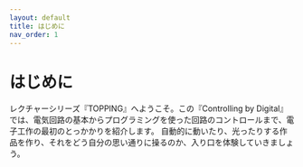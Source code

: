 ```yaml
---
layout: default
title: はじめに
nav_order: 1
---
```


# **はじめに**

レクチャーシリーズ『TOPPING』へようこそ。この『Controlling by Digital』では、電気回路の基本からプログラミングを使った回路のコントロールまで、電子工作の最初のとっかかりを紹介します。
自動的に動いたり、光ったりする作品を作り、それをどう自分の思い通りに操るのか、入り口を体験していきましょう。
